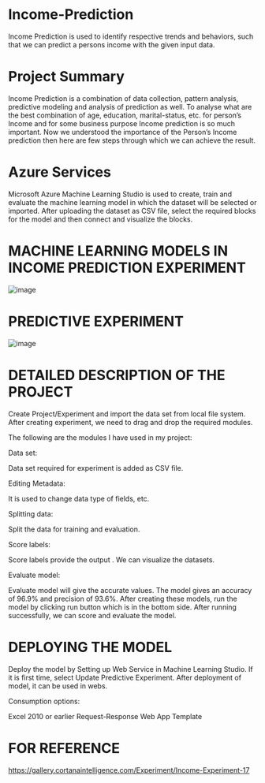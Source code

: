 # Income-Prediction
Income Prediction is used to identify respective trends and behaviors, such that we can predict a persons income with the given input data.

# Project Summary
Income Prediction is a combination of data collection, pattern analysis, predictive modeling and analysis of prediction as well. To analyse what are the best combination of age, education, marital-status, etc. for person’s Income and for some business purpose Income prediction is so much important. Now we understood the importance of the Person’s Income prediction then here are few steps through which we can achieve the result.

# Azure Services
Microsoft Azure Machine Learning Studio is used to create, train and evaluate the machine learning model in which the dataset will be selected or imported. After uploading the dataset as CSV file, select the required blocks for the model and then connect and visualize the blocks.

# MACHINE LEARNING MODELS IN INCOME PREDICTION EXPERIMENT
![image](https://user-images.githubusercontent.com/89575634/152688141-c16795d1-1e48-442b-9010-40d9a6ff78de.png)

# PREDICTIVE EXPERIMENT
![image](https://user-images.githubusercontent.com/89575634/152688259-f8dbfc90-a2ab-4c51-9ae1-0c363737097e.png)

# DETAILED DESCRIPTION OF THE PROJECT
Create Project/Experiment and import the data set from local file system. After creating experiment, we need to drag and drop the required modules.

The following are the modules I have used in my project:

Data set:

Data set required for experiment is added as CSV file.

Editing Metadata:

It is used to change data type of fields, etc.

Splitting data:

Split the data for training and evaluation.

Score labels:

Score labels provide the output . We can visualize the datasets.

Evaluate model:

Evaluate model will give the accurate values. The model gives an accuracy of 96.9% and precision of 93.6%. After creating these models, run the model by clicking run button which is in the bottom side. After running successfully, we can score and evaluate the model.

# DEPLOYING THE MODEL
Deploy the model by Setting up Web Service in Machine Learning Studio. If it is first time, select Update Predictive Experiment. After deployment of model, it can be used in webs.

Consumption options:

Excel 2010 or earlier Request-Response Web App Template

# FOR REFERENCE 
https://gallery.cortanaintelligence.com/Experiment/Income-Experiment-17

